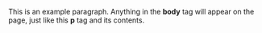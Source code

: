 <!Doctype html>
<html>
  <head>
    <title>Soy Md. N e H Jack</title>
    <meta name="google-site-verification" content="VQxsUPaj3l7YJoZPqKY7E46izYE3CJ8CC16M2rRIuXo" />
  </head>
  <body>
    <p>This is an example paragraph. Anything in the <strong>body</strong> tag will appear on the page, just like this <strong>p</strong> tag and its contents.</p>
  </body>
</html>

